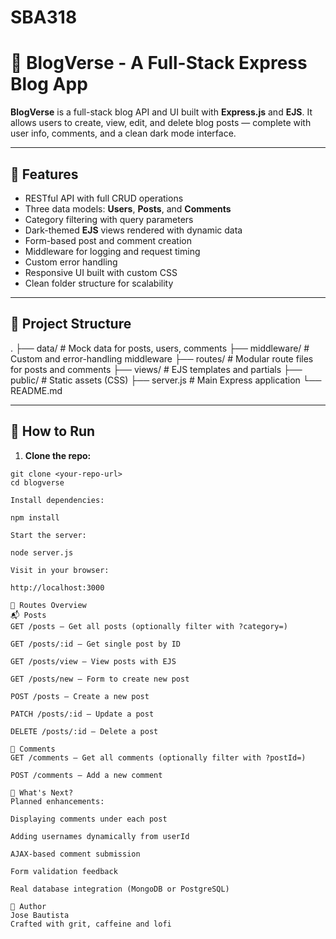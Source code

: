 # SBA318
# 📝 BlogVerse - A Full-Stack Express Blog App

**BlogVerse** is a full-stack blog API and UI built with **Express.js** and **EJS**. It allows users to create, view, edit, and delete blog posts — complete with user info, comments, and a clean dark mode interface.

---

## 🚀 Features

- RESTful API with full CRUD operations  
- Three data models: **Users**, **Posts**, and **Comments**  
- Category filtering with query parameters  
- Dark-themed **EJS** views rendered with dynamic data  
- Form-based post and comment creation  
- Middleware for logging and request timing  
- Custom error handling  
- Responsive UI built with custom CSS  
- Clean folder structure for scalability

---

## 📂 Project Structure

. ├── data/ # Mock data for posts, users, comments
├── middleware/ # Custom and error-handling middleware
├── routes/ # Modular route files for posts and comments
├── views/ # EJS templates and partials
├── public/ # Static assets (CSS)
├── server.js # Main Express application
└── README.md


---

## 🧪 How to Run

1. **Clone the repo:**

```
git clone <your-repo-url>
cd blogverse

Install dependencies:

npm install

Start the server:

node server.js

Visit in your browser:

http://localhost:3000

🔧 Routes Overview
📬 Posts
GET /posts – Get all posts (optionally filter with ?category=)

GET /posts/:id – Get single post by ID

GET /posts/view – View posts with EJS

GET /posts/new – Form to create new post

POST /posts – Create a new post

PATCH /posts/:id – Update a post

DELETE /posts/:id – Delete a post

💬 Comments
GET /comments – Get all comments (optionally filter with ?postId=)

POST /comments – Add a new comment

🔮 What's Next?
Planned enhancements:

Displaying comments under each post

Adding usernames dynamically from userId

AJAX-based comment submission

Form validation feedback

Real database integration (MongoDB or PostgreSQL)

🙌 Author
Jose Bautista
Crafted with grit, caffeine and lofi
